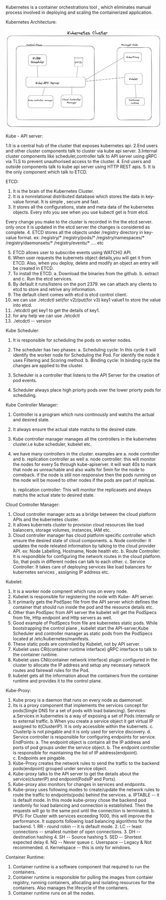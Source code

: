 Kubernetes is a container orchestrations tool , which eliminates manual process involved in deploying and scaling the containerized application.


Kubernetes Architecture:

![Alt text](image-2.png)

Kube - API server:

1.It is a central hub of the cluster that exposes kubernetes api.
2.End users and other cluster components talk to cluster via kube api server.
3.Internal cluster components like scheduler,controller talk to API server using gRPC via TLS to prevent unauthorised access to the cluster.
4. End users and outside components talk to kube api server using HTTP REST apis.
5. It is the only component which talk to ETCD.

ETCD:
1. It is the brain of the Kubernetes Cluster.
2. It is a nonrelational distributed database which stores the data in key-value format. It is simple , secure and fast.
3. It stores all the configurations, state and meta data of the kubernetes objects. Every info you see when you use kubectl get is from etcd.

Every change you make to the cluster is recorded in the the etcd server. only once it is updated in the etcd server the changes is considered as complete. 
4. ETCD stores all the objects under /registry directory in key-value format.
ex: /registry/*
             /registry/pods/*
             /registry/namespaces/*
             /registry/daemonsets/*
             /registry/events/*   .... etc

5. ETCD allows user to subscribe events using WATCH() API.
6. When user requests the kubernets object details,you will get it from ETCD. Also, when you deploy, delete and modify an object an entry will be created in ETCD.
7. To install the ETCD. a. Download the binaries from the github. b. extract and c. Run the etcd services.
8. By default it runs/listens on the port 2379. we can attach any clients to etcd to store and retrive any information.
9. The default client comes with etcd is etcd control client.
10. we can use ./etcdctl set(for v2)/put(for v3) key1 value1 to store the value into etcd.
11. ./etcdctl get key1 to get the details of key1.
12. for any help we can use ./etcdctl
13. ./etcdctl -- version


Kube Scheduler:
1. It is responsible for scheduling the pods on worker nodes.
2. The scheduler has two phases:
      a. Scheduling cycle:
            In this cycle it will identify the worker node for Scheduling the Pod.
            For identify the node it uses Filtering and Scoring method.
      b. Binding cycle:
            In binding cycle the changes are applied to the cluster.

3. Scheduler is a controller that listens to the API Server for the creation of pod events.
4. Scheduler always place high priorty pods over the lower priorty pods for scheduling.

Kube Controller Manager:
1. Controller is a program which runs continously and watchs the actual and desired state.
2. It always ensure the actual state matchs to the desired state.
3. Kube controller manager manages all the controllers in the kubernetes cluster.i.e kube scheduler, kubelet etc.
4. we have many controllers in the cluster. examples are a. node controller and b. replication controller as well
   a. node controller:
     this will monitor the nodes for every 5s through kube-apiserver.
     it will wait 40s to mark that node as unreachable and also waits for 5min for the node to comeback.
     if the node is still non responsive then the pods running on the node will be moved to other nodes if the pods are part of replicas.

   b. replication controller:
    This will monitor the replicasets and always matchs the actual state to desired state.  

Cloud Controller Manager:
1. Cloud controller manager acts as a bridge between the cloud platform APIs and the kubernetes cluster.
2. It allows kubernets cluster to provision cloud resources like load balancers, storage volumes, instances, IAM etc.
3. Cloud controller manager has cloud platform specific controller which ensure the desired state of cloud components.
  a. Node controller:
      It updates the node releated information by talking to the cloud provider API. ex: Node Labelling, Hostname, Node health etc.
  b. Route Controller:
     It is respondible for configuring the network routes in the cloud platform. So, that pods in different nodes can talk to each other.
  c. Service Controller:
     It takes care of deploying services like load balancers for kubernetes services , assigning IP address etc.


Kubelet:
1. It is a worker node compnent which runs on every node.
2. Kubelet is responsible for registering the node with Kube- API server.
3. It primarily gets the PodSpec file from the API server which defines the container that should run inside the pod and the resource details etc.
4. Other than PodSpec from API server the kubelet will get the PodSpecs from file, Http endpoint and Http servers as well.
5. Good example of PodSpecs from file are kubernetes static pods. While bootstrapping the control plane , kubelet start the API-server,Kube Scheduler and controller manager as static pods from the PodSpecs located at /etc/kubernetes/manifests.
6. These static pods are controlled by Kubelet, not by API server.
7. Kubelet uses CRI(container runtime interface) gRPC interface to talk to the container runtime.
8. Kubelet uses CNI(container network interface) plugin configured in the cluster to allocate the IP address and setup any necessary network routes and fairewall rules for the Pod.
9. kubelet gets all the information about the containers from the container runtime and provides it to the control plane.

Kube-Proxy:
1. Kube proxy is a daemon that runs on every node as daemonset.
2. Its is a proxy component that implements the services concept for pods(Single DNS for a set of pods with load balancing).
   Services:
      a.Services in kubernetes is a way of exposing a set of Pods internally or to external traffic.
      b.When you create a service object it get virtual IP assigned to it(ClusterIP). It is only accessible within the kubernets.
      c. ClusterIp is not pingable and it is only used for service discovery.
      d. Service controller is responsible for configuring endpoints for service.
   EndPoints:
      a. The endpoint object is contains all the IP address and ports of pod groups under the service object.
      b. The endpoint controller is responsible for maintaining the list of IP address(endpoint).   
      c. Endpoints are pingable.
3. Kube-Proxy creates the network rules to send the traffic to the backend pods(endpoint) grouped under service object.
4. Kube-proxy talks to the API server to get the details about the service(clusterIP) and endpoint(PodsIP and Ports).
5. Kube-proxy also monitors for changes in services and endpoints.
6. Kube-proxy uses following modes to create/update the network rules to route the traffic to endpoints(pods) behind the services.
   a. IPTABLE -- it is default mode.
       In this mode kube-proxy chose the backend pod randomly for load balancing and connection is established.
       Then the requests will go to the same pod until the connection is terminated.
   b. IPVS:
        For Cluster with services exceeding 1000, this will improve the performance.
        It supports following load balancing algorithms for the backend.
          1. RR - round robin -- it is default mode.
          2. LC -- least connections -- smallest number of open connections.
          3. DH -- destination hashing
          4. SH -- Source hashing
          5. SED -- Shortest expected delay
          6. NQ -- Never queue
   c. Userspace -- Legacy & Not recommended.
   d. Kernelspace -- this is only for windows.

Container Runtime:
1. Container runtime is a software component that required to run the containers.
2. Container runtime is responsible for pulling the images from contaier registry, running containers, allocating and isolating resources for the containers. Also manages the lifecycle of the containers.
3. Container runtime runs on all the nodes.